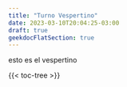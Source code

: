 ```yaml
---
title: "Turno Vespertino"
date: 2023-03-10T20:04:25-03:00
draft: true
geekdocFlatSection: true
---
```


esto es el vespertino

{{< toc-tree >}}

